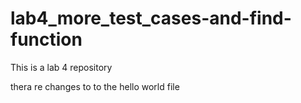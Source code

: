 # lab4_more_test_cases-and-find-function
This is a lab 4 repository


thera re changes to to the hello world file
